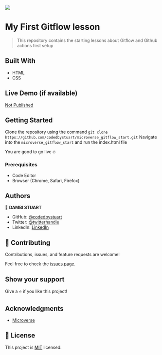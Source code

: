 ![](https://img.shields.io/badge/Microverse-blueviolet)

# My First Gitflow lesson

> This repository contains the starting lessons about Gitflow
> and Github actions first setup

## Built With

- HTML
- CSS

## Live Demo (if available)

[Not Published](#)

## Getting Started

Clone the repository using the command `git clone https://github.com/codedbystuart/microverse_gitflow_start.git`
Navigate into the `microverse_gitflow_start` and run the index.html file

You are good to go live 🔥

### Prerequisites

- Code Editor
- Browser (Chrome, Safari, Firefox)

## Authors

👤 **DAMBI STUART**

- GitHub: [@codedbystuart](https://github.com/codedbystuart)
- Twitter: [@twitterhandle](https://twitter.com/stuartdambi)
- LinkedIn: [LinkedIn](https://linkedin.com/in/StuartDambi)

## 🤝 Contributing

Contributions, issues, and feature requests are welcome!

Feel free to check the [issues page](../../issues/).

## Show your support

Give a ⭐️ if you like this project!

## Acknowledgments

- [Microverse](https://microverse.org)

## 📝 License

This project is [MIT](./LICENSE) licensed.
